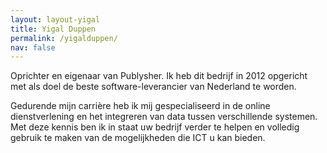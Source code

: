 ```yaml
---
layout: layout-yigal
title: Yigal Duppen
permalink: /yigalduppen/
nav: false
---
```


Oprichter en eigenaar van Publysher. Ik heb dit bedrijf in 2012 opgericht met als doel de beste software-leverancier van Nederland te worden.

Gedurende mijn carrière heb ik mij gespecialiseerd in de online dienstverlening en het integreren van data tussen verschillende systemen. Met deze kennis ben ik in staat uw bedrijf verder te helpen en volledig gebruik te maken van de mogelijkheden die ICT u kan bieden.

